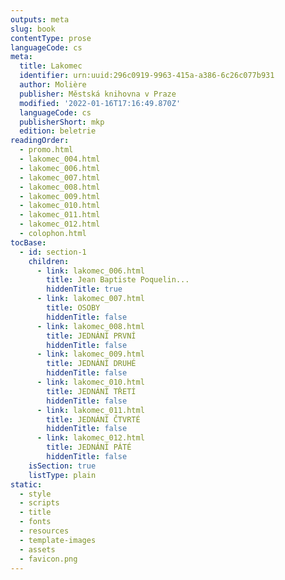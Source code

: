 ```yaml
---
outputs: meta
slug: book
contentType: prose
languageCode: cs
meta:
  title: Lakomec
  identifier: urn:uuid:296c0919-9963-415a-a386-6c26c077b931
  author: Molière
  publisher: Městská knihovna v Praze
  modified: '2022-01-16T17:16:49.870Z'
  languageCode: cs
  publisherShort: mkp
  edition: beletrie
readingOrder:
  - promo.html
  - lakomec_004.html
  - lakomec_006.html
  - lakomec_007.html
  - lakomec_008.html
  - lakomec_009.html
  - lakomec_010.html
  - lakomec_011.html
  - lakomec_012.html
  - colophon.html
tocBase:
  - id: section-1
    children:
      - link: lakomec_006.html
        title: Jean Baptiste Poquelin...
        hiddenTitle: true
      - link: lakomec_007.html
        title: OSOBY
        hiddenTitle: false
      - link: lakomec_008.html
        title: JEDNÁNÍ PRVNÍ
        hiddenTitle: false
      - link: lakomec_009.html
        title: JEDNÁNÍ DRUHÉ
        hiddenTitle: false
      - link: lakomec_010.html
        title: JEDNÁNÍ TŘETÍ
        hiddenTitle: false
      - link: lakomec_011.html
        title: JEDNÁNÍ ČTVRTÉ
        hiddenTitle: false
      - link: lakomec_012.html
        title: JEDNÁNÍ PÁTÉ
        hiddenTitle: false
    isSection: true
    listType: plain
static:
  - style
  - scripts
  - title
  - fonts
  - resources
  - template-images
  - assets
  - favicon.png
---
```

